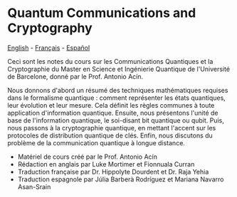 # Quantum Communications and Cryptography

[English](https://www.google.com/search?q=need+to+replace+this+with+the+actual+link&client=ubuntu-sn&hs=4Uw&sca_esv=ffe33ea245d4af43&channel=fs&sxsrf=ACQVn09Pa2wqHfngIxR7KuEU28zfvWbcvg%3A1708622445910&ei=bYLXZfLvNq_yi-gPj_2gmAE&ved=0ahUKEwiy2sXPur-EAxUv-QIHHY8-CBMQ4dUDCBA&uact=5&oq=need+to+replace+this+with+the+actual+link&gs_lp=Egxnd3Mtd2l6LXNlcnAiKW5lZWQgdG8gcmVwbGFjZSB0aGlzIHdpdGggdGhlIGFjdHVhbCBsaW5rMgUQIRigATIFECEYoAEyBRAhGJ8FSKgVULsDWI8UcAF4AZABAJgBjwGgAbIUqgEEMC4yMbgBA8gBAPgBAcICChAAGEcY1gQYsAPCAggQABgWGB4YD8ICBhAAGBYYHsICCxAAGIAEGIoFGIYDwgIIEAAYgAQYogSIBgGQBgU&sclient=gws-wiz-serp) - [Français](https://www.google.com/search?q=need+to+replace+this+with+the+actual+link&client=ubuntu-sn&hs=4Uw&sca_esv=ffe33ea245d4af43&channel=fs&sxsrf=ACQVn09Pa2wqHfngIxR7KuEU28zfvWbcvg%3A1708622445910&ei=bYLXZfLvNq_yi-gPj_2gmAE&ved=0ahUKEwiy2sXPur-EAxUv-QIHHY8-CBMQ4dUDCBA&uact=5&oq=need+to+replace+this+with+the+actual+link&gs_lp=Egxnd3Mtd2l6LXNlcnAiKW5lZWQgdG8gcmVwbGFjZSB0aGlzIHdpdGggdGhlIGFjdHVhbCBsaW5rMgUQIRigATIFECEYoAEyBRAhGJ8FSKgVULsDWI8UcAF4AZABAJgBjwGgAbIUqgEEMC4yMbgBA8gBAPgBAcICChAAGEcY1gQYsAPCAggQABgWGB4YD8ICBhAAGBYYHsICCxAAGIAEGIoFGIYDwgIIEAAYgAQYogSIBgGQBgU&sclient=gws-wiz-serp) - [Español](https://www.google.com/search?q=need+to+replace+this+with+the+actual+link&client=ubuntu-sn&hs=4Uw&sca_esv=ffe33ea245d4af43&channel=fs&sxsrf=ACQVn09Pa2wqHfngIxR7KuEU28zfvWbcvg%3A1708622445910&ei=bYLXZfLvNq_yi-gPj_2gmAE&ved=0ahUKEwiy2sXPur-EAxUv-QIHHY8-CBMQ4dUDCBA&uact=5&oq=need+to+replace+this+with+the+actual+link&gs_lp=Egxnd3Mtd2l6LXNlcnAiKW5lZWQgdG8gcmVwbGFjZSB0aGlzIHdpdGggdGhlIGFjdHVhbCBsaW5rMgUQIRigATIFECEYoAEyBRAhGJ8FSKgVULsDWI8UcAF4AZABAJgBjwGgAbIUqgEEMC4yMbgBA8gBAPgBAcICChAAGEcY1gQYsAPCAggQABgWGB4YD8ICBhAAGBYYHsICCxAAGIAEGIoFGIYDwgIIEAAYgAQYogSIBgGQBgU&sclient=gws-wiz-serp)

Ceci sont les notes du cours sur les Communications Quantiques et la Cryptographie du Master en Science et Ingénierie Quantique de l'Université de Barcelone, donné par le Prof. Antonio Acín.

Nous donnons d'abord un résumé des techniques mathématiques requises dans le formalisme quantique : comment représenter les états quantiques, leur évolution et leur mesure. Cela définit les règles communes à toute application d'information quantique. Ensuite, nous présentons l'unité de base de l'information quantique, le soi-disant bit quantique ou qubit. Puis, nous passons à la cryptographie quantique, en mettant l'accent sur les protocoles de distribution quantique de clés. Enfin, nous discutons du problème de la communication quantique à longue distance.

- Matériel de cours créé par le Prof. Antonio Acín
- Rédaction en anglais par Luke Mortimer et Fionnuala Curran
- Traduction française par Dr. Hippolyte Dourdent et Dr. Raja Yehia
- Traduction espagnole par Júlia Barberà Rodríguez et Mariana Navarro Asan-Srain


